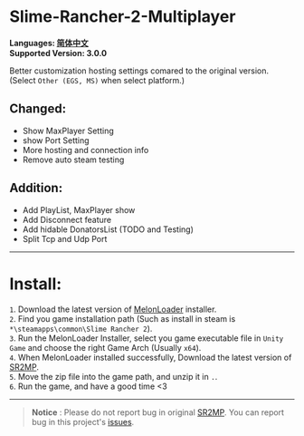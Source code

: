 # Slime-Rancher-2-Multiplayer 
   
**Languages: [简体中文](https://github.com/PlumeIS/Slime-Rancher-2-Multiplayer/blob/main/README_cn.md)**   
**Supported Version: 3.0.0**  

Better customization hosting settings comared to the original version.(Select `Other (EGS, MS)` when select platform.)  

## Changed:
+ Show MaxPlayer Setting
+ show Port Setting
+ More hosting and connection info
+ Remove auto steam testing

## Addition:
+ Add PlayList, MaxPlayer show
+ Add Disconnect feature
+ Add hidable DonatorsList (TODO and Testing)
+ Split Tcp and Udp Port
   
---   

# Install:   
`1`. Download the latest version of [MelonLoader](https://github.com/LavaGang/MelonLoader/releases) installer.   
`2`. Find you game installation path (Such as install in steam is `*\steamapps\common\Slime Rancher 2`).   
`3`. Run the MelonLoader Installer, select you game executable file in `Unity Game` and choose the right Game Arch (Usually `x64`).   
`4`. When MelonLoader installed successfully, Download the latest version of [SR2MP](https://github.com/PlumeIS/Slime-Rancher-2-Multiplayer/releases).   
`5`. Move the zip file into the game path, and unzip it in `.`.    
`6`. Run the game, and have a good time <3   

---   
   
> **Notice** : Please do not report bug in original [SR2MP](https://github.com/Egor935/Slime-Rancher-2-Multiplayer). You can report bug in this project's [issues](https://github.com/PlumeIS/Slime-Rancher-2-Multiplayer/issues).
